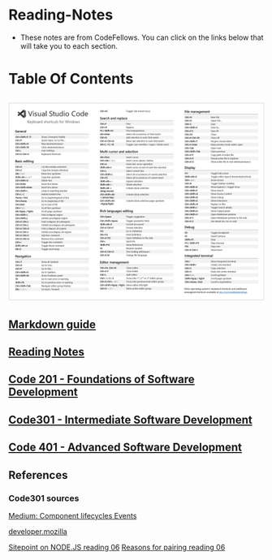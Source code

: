 # Reading-Notes
- These notes are from CodeFellows. You can click on the links below that will take you to each section.

# Table Of Contents
## ![VS Code Shortcuts](https://github.com/zaratr/zaratr.github.io/blob/main/vscodecheetsheet.png)
## [Markdown guide](https://github.com/zaratr/zaratr.github.io/blob/main/Ultra-mate-Markdown.md)
## [Reading Notes](https://github.com/zaratr/zaratr.github.io/tree/main/reading-notes)

## [Code 201 - Foundations of Software Development](https://github.com/zaratr/zaratr.github.io/blob/main/reading-notes/Code%20201%20-%20Foundations%20of%20Software%20Development.md)

## [Code301 - Intermediate Software Development](https://github.com/zaratr/zaratr.github.io/blob/main/reading-notes/Code%20301%20-%20Intermediate%20Software%20Development.md)

## [Code 401 - Advanced Software Development](https://github.com/zaratr/zaratr.github.io/blob/main/reading-notes/Code%20401%20-%20Advanced%20Software%20Development.md)


## References


### Code301 sources
[Medium: Component lifecycles Events](https://medium.com/@joshuablankenshipnola/react-component-lifecycle-events-cb77e670a093)

[developer.mozilla](https://developer.mozilla.org/en-US/docs/Web/JavaScript/Reference/Operators/Spread_syntax)

[Sitepoint on NODE.JS reading 06](https://www.sitepoint.com/an-introduction-to-node-js)
[Reasons for pairing reading 06](https://www.codefellows.org/blog/6-reasons-for-pair-programming/)
